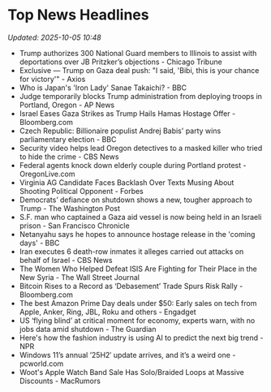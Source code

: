 # Top News Headlines

_Updated: 2025-10-05 10:48_

- Trump authorizes 300 National Guard members to Illinois to assist with deportations over JB Pritzker’s objections - Chicago Tribune
- Exclusive — Trump on Gaza deal push: "I said, 'Bibi, this is your chance for victory'" - Axios
- Who is Japan's 'Iron Lady' Sanae Takaichi? - BBC
- Judge temporarily blocks Trump administration from deploying troops in Portland, Oregon - AP News
- Israel Eases Gaza Strikes as Trump Hails Hamas Hostage Offer - Bloomberg.com
- Czech Republic: Billionaire populist Andrej Babis' party wins parliamentary election - BBC
- Security video helps lead Oregon detectives to a masked killer who tried to hide the crime - CBS News
- Federal agents knock down elderly couple during Portland protest - OregonLive.com
- Virginia AG Candidate Faces Backlash Over Texts Musing About Shooting Political Opponent - Forbes
- Democrats’ defiance on shutdown shows a new, tougher approach to Trump - The Washington Post
- S.F. man who captained a Gaza aid vessel is now being held in an Israeli prison - San Francisco Chronicle
- Netanyahu says he hopes to announce hostage release in the 'coming days' - BBC
- Iran executes 6 death-row inmates it alleges carried out attacks on behalf of Israel - CBS News
- The Women Who Helped Defeat ISIS Are Fighting for Their Place in the New Syria - The Wall Street Journal
- Bitcoin Rises to a Record as ‘Debasement’ Trade Spurs Risk Rally - Bloomberg.com
- The best Amazon Prime Day deals under $50: Early sales on tech from Apple, Anker, Ring, JBL, Roku and others - Engadget
- US ‘flying blind’ at critical moment for economy, experts warn, with no jobs data amid shutdown - The Guardian
- Here's how the fashion industry is using AI to predict the next big trend - NPR
- Windows 11’s annual ’25H2′ update arrives, and it’s a weird one - pcworld.com
- Woot's Apple Watch Band Sale Has Solo/Braided Loops at Massive Discounts - MacRumors